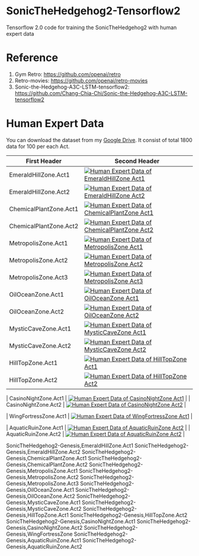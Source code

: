 # SonicTheHedgehog2-Tensorflow2
Tensorflow 2.0 code for training the SonicTheHedgehog2 with human expert data

# Reference
1. Gym Retro: https://github.com/openai/retro
2. Retro-movies: https://github.com/openai/retro-movies
3. Sonic-the-Hedgehog-A3C-LSTM-tensorflow2: https://github.com/Chang-Chia-Chi/Sonic-the-Hedgehog-A3C-LSTM-tensorflow2

# Human Expert Data
You can download the dataset from my [Google Drive](https://drive.google.com/drive/folders/1xmhYnhjeELmnWxPYa7oRgQmrHOldCgtJ?usp=sharing). It consist of total 1800 data for 100 per each Act. 

| First Header  | Second Header |
| ------------- | ------------- |
| EmeraldHillZone.Act1 | [![Human Expert Data of EmeraldHillZone Act1](https://i3.ytimg.com/vi/Lnp8KadJW2U/hqdefault.jpg)](https://youtu.be/Lnp8KadJW2U) |
| EmeraldHillZone.Act2 | [![Human Expert Data of EmeraldHillZone Act2](https://i3.ytimg.com/vi/tXPcWOsnqkI/hqdefault.jpg)](https://youtu.be/tXPcWOsnqkI) |
| ChemicalPlantZone.Act1 | [![Human Expert Data of ChemicalPlantZone Act1](https://i3.ytimg.com/vi/VTyPPJThAqM/hqdefault.jpg)](https://youtu.be/VTyPPJThAqM) |
| ChemicalPlantZone.Act2 | [![Human Expert Data of ChemicalPlantZone Act2](https://i3.ytimg.com/vi/1M-jv8GW4bc/hqdefault.jpg)](https://youtu.be/1M-jv8GW4bc) |
| MetropolisZone.Act1 | [![Human Expert Data of MetropolisZone Act1](https://i3.ytimg.com/vi/Go2Pb0QsGxo/hqdefault.jpg)](https://youtu.be/Go2Pb0QsGxo) |
| MetropolisZone.Act2 | [![Human Expert Data of MetropolisZone Act2](https://i3.ytimg.com/vi/PIgRHwKMEuQ/hqdefault.jpg)](https://youtu.be/PIgRHwKMEuQ) |
| MetropolisZone.Act3 | [![Human Expert Data of MetropolisZone Act3](https://i3.ytimg.com/vi/hdTzAxawO1U/hqdefault.jpg)](https://youtu.be/hdTzAxawO1U) |
| OilOceanZone.Act1 | [![Human Expert Data of OilOceanZone Act1](https://i3.ytimg.com/vi/h3dkyROZRQg/hqdefault.jpg)](https://youtu.be/h3dkyROZRQg) |
| OilOceanZone.Act2 | [![Human Expert Data of OilOceanZone Act2](https://i3.ytimg.com/vi/8EfG5IDBZGU/hqdefault.jpg)](https://youtu.be/8EfG5IDBZGU) |
| MysticCaveZone.Act1 | [![Human Expert Data of MysticCaveZone Act1](https://i3.ytimg.com/vi/aNRvSk2Ylg8/hqdefault.jpg)](https://youtu.be/aNRvSk2Ylg8) |
| MysticCaveZone.Act2 | [![Human Expert Data of MysticCaveZone Act2](https://i3.ytimg.com/vi/DQmAY0ekLSE/hqdefault.jpg)](https://youtu.be/DQmAY0ekLSE) |
| HillTopZone.Act1 | [![Human Expert Data of HillTopZone Act1](https://i3.ytimg.com/vi/3iUufdoIgb0/hqdefault.jpg)](https://youtu.be/3iUufdoIgb0) |
| HillTopZone.Act2 | [![Human Expert Data of HillTopZone Act2](https://i3.ytimg.com/vi/bG13CWnB3-Q/hqdefault.jpg)](https://youtu.be/bG13CWnB3-Q) |

| CasinoNightZone.Act1 | [![Human Expert Data of CasinoNightZone Act1](https://i3.ytimg.com/vi/3iUufdoIgb0/hqdefault.jpg)](https://youtu.be/3iUufdoIgb0) |
| CasinoNightZone.Act2 | [![Human Expert Data of CasinoNightZone Act2](https://i3.ytimg.com/vi/DQmAY0ekLSE/hqdefault.jpg)](https://youtu.be/DQmAY0ekLSE) |

| WingFortressZone.Act1 | [![Human Expert Data of WingFortressZone Act1](https://i3.ytimg.com/vi/3iUufdoIgb0/hqdefault.jpg)](https://youtu.be/3iUufdoIgb0) |

| AquaticRuinZone.Act1 | [![Human Expert Data of AquaticRuinZone Act2](https://i3.ytimg.com/vi/bG13CWnB3-Q/hqdefault.jpg)](https://youtu.be/DQmAY0ekLSE) |
| AquaticRuinZone.Act2 | [![Human Expert Data of AquaticRuinZone Act2](https://i3.ytimg.com/vi/DQmAY0ekLSE/hqdefault.jpg)](https://youtu.be/DQmAY0ekLSE) |

SonicTheHedgehog2-Genesis,EmeraldHillZone.Act1
SonicTheHedgehog2-Genesis,EmeraldHillZone.Act2
SonicTheHedgehog2-Genesis,ChemicalPlantZone.Act1
SonicTheHedgehog2-Genesis,ChemicalPlantZone.Act2
SonicTheHedgehog2-Genesis,MetropolisZone.Act1
SonicTheHedgehog2-Genesis,MetropolisZone.Act2
SonicTheHedgehog2-Genesis,MetropolisZone.Act3
SonicTheHedgehog2-Genesis,OilOceanZone.Act1
SonicTheHedgehog2-Genesis,OilOceanZone.Act2
SonicTheHedgehog2-Genesis,MysticCaveZone.Act1
SonicTheHedgehog2-Genesis,MysticCaveZone.Act2
SonicTheHedgehog2-Genesis,HillTopZone.Act1
SonicTheHedgehog2-Genesis,HillTopZone.Act2
SonicTheHedgehog2-Genesis,CasinoNightZone.Act1
SonicTheHedgehog2-Genesis,CasinoNightZone.Act2
SonicTheHedgehog2-Genesis,WingFortressZone
SonicTheHedgehog2-Genesis,AquaticRuinZone.Act1
SonicTheHedgehog2-Genesis,AquaticRuinZone.Act2
